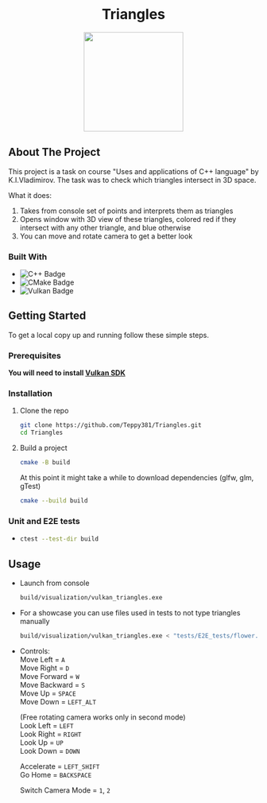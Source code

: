 
<br />
<div align="center">
   <h1 align="center">Triangles</h1>
   <img src="images/triangles.gif" height="200">
</div>


## About The Project

This project is a task on course "Uses and applications of C++ language" by K.I.Vladimirov. The task was to check which triangles intersect in 3D space.

What it does:
1) Takes from console set of points and interprets them as triangles
2) Opens window with 3D view of these triangles, colored red if they intersect with any other triangle, and blue otherwise
3) You can move and rotate camera to get a better look

### Built With

* ![C++ Badge](https://img.shields.io/badge/C%2B%2B-00599C?logo=cplusplus&logoColor=fff&style=for-the-badge)
* ![CMake Badge](https://img.shields.io/badge/CMake-064F8C?logo=cmake&logoColor=fff&style=for-the-badge)
* ![Vulkan Badge](https://img.shields.io/badge/Vulkan-AC162C?logo=vulkan&logoColor=fff&style=for-the-badge)


<!-- GETTING STARTED -->
## Getting Started

To get a local copy up and running follow these simple steps.

### Prerequisites

**You will need to install [Vulkan SDK](https://vulkan.lunarg.com/)**

### Installation

1. Clone the repo
   ```sh
   git clone https://github.com/Teppy381/Triangles.git
   cd Triangles
   ```
2. Build a project
   ```sh
   cmake -B build
   ```
   At this point it might take a while to download dependencies (glfw, glm, gTest)

   ```sh
   cmake --build build
   ```

### Unit and E2E tests
*
   ```sh
   ctest --test-dir build
   ```


<!-- USAGE EXAMPLES -->
## Usage

* Launch from console
   ```sh
   build/visualization/vulkan_triangles.exe
   ```

* For a showcase you can use files used in tests to not type triangles manually
   ```sh
   build/visualization/vulkan_triangles.exe < "tests/E2E_tests/flower.txt"
   ```

* Controls:\
    Move Left = `A`\
    Move Right = `D`\
    Move Forward = `W`\
    Move Backward = `S`\
    Move Up = `SPACE`\
    Move Down = `LEFT_ALT`

    (Free rotating camera works only in second mode)\
    Look Left = `LEFT`\
    Look Right = `RIGHT`\
    Look Up = `UP`\
    Look Down = `DOWN`

    Accelerate = `LEFT_SHIFT`\
    Go Home = `BACKSPACE`

    Switch Camera Mode = `1`, `2`
